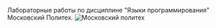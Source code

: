 Лабораторные работы по дисциплине "Языки программирования" Московский Политех.
![Московский политех](https://github.com/user-attachments/assets/a28a1bef-86f4-46fe-8f45-a6bfd0b520e8)
